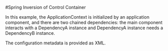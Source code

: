 #Spring Inversion of Control Container

In this example, the ApplicationContext is initialized by an application
component, and there are two chained dependencies: the main component interacts
with a DependencyA instance and DependencyA instance needs a DependencyB instance.

The configuration metadata is provided as XML.